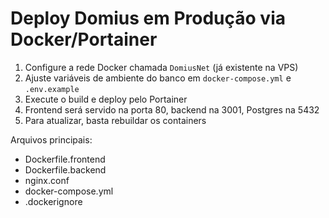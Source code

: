 # Deploy Domius em Produção via Docker/Portainer

1. Configure a rede Docker chamada `DomiusNet` (já existente na VPS)
2. Ajuste variáveis de ambiente do banco em `docker-compose.yml` e `.env.example`
3. Execute o build e deploy pelo Portainer
4. Frontend será servido na porta 80, backend na 3001, Postgres na 5432
5. Para atualizar, basta rebuildar os containers

Arquivos principais:
- Dockerfile.frontend
- Dockerfile.backend
- nginx.conf
- docker-compose.yml
- .dockerignore

